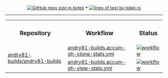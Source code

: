 <!-- collected statistic data repository metrics -->
<p align="center">
  <a href="#"><img src="https://img.shields.io/github/repo-size/andry81-stats/andry81-builds--gh-stats?logo=github" valign="middle" alt="GitHub repo size in bytes" /></a>
• <a href="https://github.com/XAMPPRocky/tokei"><img src="https://tokei.rs/b1/github/andry81-stats/andry81-builds--gh-stats?category=lines" valign="middle" alt="lines of text by tokei.rs" /></a>
</p>

<hr />

<!-- workflow actions -->
<table align="center">
  <tr>
    <th><h3>Repository</h3></th>
    <th><h3>Workflow</h3></th>
    <th><h3>Status</h3></th>
  </tr>
  <tr>
    <td rowspan="2"><a href="https://github.com/andry81-builds/andry81-builds">andry81-builds/andry81-builds</a></td>
    <td><a href="https://github.com/andry81-builds/actions/tree/HEAD/.github/workflows/andry81-builds.accum-gh-clone-stats.yml">andry81-builds.accum-gh-clone-stats.yml</a></td>
    <td><a href="https://github.com/andry81-builds/actions/actions/workflows/andry81-builds.accum-gh-clone-stats.yml"><img src="https://img.shields.io/github/actions/workflow/status/andry81-builds/actions/andry81-builds.accum-gh-clone-stats.yml?logo=github&label=workflow" valign="middle" alt="workflow" /></a></td>
  </tr>
  <tr>
    <td><a href="https://github.com/andry81-builds/actions/tree/HEAD/.github/workflows/andry81-builds.accum-gh-view-stats.yml">andry81-builds.accum-gh-view-stats.yml</a></td>
    <td><a href="https://github.com/andry81-builds/actions/actions/workflows/andry81-builds.accum-gh-view-stats.yml"><img src="https://img.shields.io/github/actions/workflow/status/andry81-builds/actions/andry81-builds.accum-gh-view-stats.yml?logo=github&label=workflow" valign="middle" alt="workflow" /></a></td>
  </tr>
</table>
